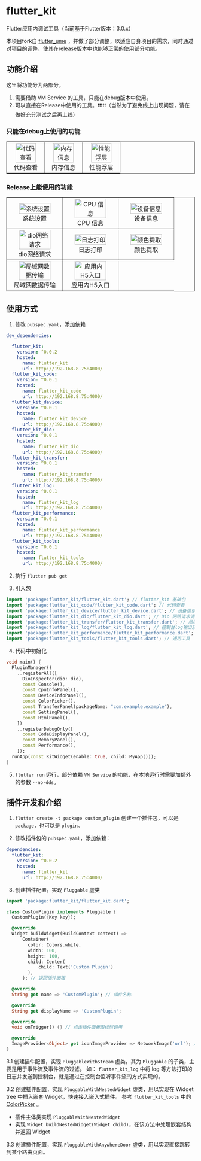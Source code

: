 # flutter_kit

Flutter应用内调试工具（当前基于Flutter版本：3.0.x）

本项目fork自 [flutter_ume](https://github.com/bytedance/flutter_ume)
，并做了部分调整，以适应自身项目的需求，同时通过对项目的调整，使其在release版本中也能够正常的使用部分功能。

## 功能介绍

这里将功能分为两部分。

1. 需要借助 VM Service 的工具，只能在debug版本中使用。
2. 可以直接在Release中使用的工具。❗️❗️❗️❗️❗️（当然为了避免线上出现问题，请在做好充分测试之后再上线）

### 只能在debug上使用的功能

<table border="1" width="100%">
    <tr>
        <td width="33.33%" align="center"><img src="https://raw.githubusercontent.com/windows7lake/screenshot/main/Screenshot4.png" width="80%" alt="代码查看" /><br>代码查看</td>
        <td width="33.33%" align="center"><img src="https://raw.githubusercontent.com/windows7lake/screenshot/main/Screenshot5.png" width="80%" alt="内存信息" /><br>内存信息</td>
        <td width="33.33%" align="center"><img src="https://raw.githubusercontent.com/windows7lake/screenshot/main/Screenshot6.png" width="80%" alt="性能浮层" /><br>性能浮层</td>
    </tr>
</table>

### Release上能使用的功能

<table border="1" width="100%">
    <tr>
        <td width="33.33%" align="center"><img src="https://raw.githubusercontent.com/windows7lake/screenshot/main/Screenshot1.png" width="80%" alt="系统设置" /><br>系统设置</td>
        <td width="33.33%" align="center"><img src="https://raw.githubusercontent.com/windows7lake/screenshot/main/Screenshot2.png" width="80%" alt="CPU 信息" /><br>CPU 信息</td>
        <td width="33.33%" align="center"><img src="https://raw.githubusercontent.com/windows7lake/screenshot/main/Screenshot3.png" width="80%" alt="设备信息" /><br>设备信息</td>
    </tr>
    <tr>
        <td width="33.33%" align="center"><img src="https://raw.githubusercontent.com/windows7lake/screenshot/main/Screenshot7.png" width="80%" alt="dio网络请求" /><br>dio网络请求</td>
        <td width="33.33%" align="center"><img src="https://raw.githubusercontent.com/windows7lake/screenshot/main/Screenshot8.png" width="80%" alt="日志打印" /><br>日志打印</td>
        <td width="33.33%" align="center"><img src="https://raw.githubusercontent.com/windows7lake/screenshot/main/Screenshot9.png" width="80%" alt="颜色提取" /><br>颜色提取</td>
    </tr>
    <tr>
        <td width="33.33%" align="center"><img src="https://raw.githubusercontent.com/windows7lake/screenshot/main/Screenshot10.png" width="80%" alt="局域网数据传输" /><br>局域网数据传输</td>
        <td width="33.33%" align="center"><img src="https://raw.githubusercontent.com/windows7lake/screenshot/main/Screenshot11.png" width="80%" alt="应用内H5入口" /><br>应用内H5入口</td>
    </tr>
</table>

## 使用方式

1. 修改 `pubspec.yaml`，添加依赖

```yaml
dev_dependencies:

  flutter_kit:
    version: ^0.0.2
    hosted:
      name: flutter_kit
      url: http://192.168.8.75:4000/
  flutter_kit_code:
    version: ^0.0.1
    hosted:
      name: flutter_kit_code
      url: http://192.168.8.75:4000/
  flutter_kit_device:
    version: ^0.0.1
    hosted:
      name: flutter_kit_device
      url: http://192.168.8.75:4000/
  flutter_kit_dio:
    version: ^0.0.1
    hosted:
      name: flutter_kit_dio
      url: http://192.168.8.75:4000/
  flutter_kit_transfer:
    version: ^0.0.1
    hosted:
      name: flutter_kit_transfer
      url: http://192.168.8.75:4000/
  flutter_kit_log:
    version: ^0.0.1
    hosted:
      name: flutter_kit_log
      url: http://192.168.8.75:4000/
  flutter_kit_performance:
    version: ^0.0.1
    hosted:
      name: flutter_kit_performance
      url: http://192.168.8.75:4000/
  flutter_kit_tools:
    version: ^0.0.1
    hosted:
      name: flutter_kit_tools
      url: http://192.168.8.75:4000/
```

2. 执行 `flutter pub get`


3. 引入包

```dart
import 'package:flutter_kit/flutter_kit.dart'; // flutter_kit 基础包
import 'package:flutter_kit_code/flutter_kit_code.dart'; // 代码查看
import 'package:flutter_kit_device/flutter_kit_device.dart'; // 设备信息插件包
import 'package:flutter_kit_dio/flutter_kit_dio.dart'; // Dio 网络请求调试工具
import 'package:flutter_kit_transfer/flutter_kit_transfer.dart'; // 局域网数据传输
import 'package:flutter_kit_log/flutter_kit_log.dart'; // 控制台log输出及log打印工具类
import 'package:flutter_kit_performance/flutter_kit_performance.dart'; // 性能插件包
import 'package:flutter_kit_tools/flutter_kit_tools.dart'; // 通用工具
```

4. 代码中初始化

```dart
void main() {
  PluginManager()
    ..registerAll([
      DioInspector(dio: dio),
      const Console(),
      const CpuInfoPanel(),
      const DeviceInfoPanel(),
      const ColorPicker(),
      const TransferPanel(packageName: "com.example.example"),
      const SettingPanel(),
      const HtmlPanel(),
    ])
    ..registerDebugOnly([
      const CodeDisplayPanel(),
      const MemoryPanel(),
      const Performance(),
    ]);
  runApp(const KitWidget(enable: true, child: MyApp()));
}
```

5. `flutter run` 运行，部分依赖 `VM Service` 的功能，在本地运行时需要加额外的参数 `--no-dds`。

## 插件开发和介绍

1. `flutter create -t package custom_plugin` 创建一个插件包，可以是 `package`，也可以是 `plugin`。

2. 修改插件包的 `pubspec.yaml`，添加依赖：

```yaml
dependencies:
  flutter_kit:
    version: ^0.0.2
    hosted:
      name: flutter_kit
      url: http://192.168.8.75:4000/
```

3. 创建插件配置，实现 `Pluggable` 虚类

```dart
import 'package:flutter_kit/flutter_kit.dart';

class CustomPlugin implements Pluggable {
  CustomPlugin({Key key});

  @override
  Widget buildWidget(BuildContext context) =>
      Container(
        color: Colors.white,
        width: 100,
        height: 100,
        child: Center(
            child: Text('Custom Plugin')
        ),
      ); // 返回插件面板

  @override
  String get name => 'CustomPlugin'; // 插件名称

  @override
  String get displayName => 'CustomPlugin';

  @override
  void onTrigger() {} // 点击插件面板图标时调用

  @override
  ImageProvider<Object> get iconImageProvider => NetworkImage('url'); // 插件图标
}
```

3.1 创建插件配置，实现 `PluggableWithStream` 虚类，其为 `Pluggable` 的子类，主要是用于事件流及事件流的过滤。 如： `flutter_kit_log` 中将
log 等方法打印的日志并发送到控制台，就是通过在控制台监听事件流的方式实现的。

3.2 创建插件配置，实现 `PluggableWithNestedWidget` 虚类，用以实现在 Widget tree 中插入嵌套 Widget，快速接入嵌入式插件。
参考 `flutter_kit_tools`
中的 [ColorPicker](https://code.addcn.com/flutter/flutter_kit/-/blob/master/plugin/flutter_kit_tools/lib/color_picker/color_picker.dart) 。

+ 插件主体类实现 `PluggableWithNestedWidget`
+ 实现 `Widget buildNestedWidget(Widget child)`，在该方法中处理嵌套结构并返回 Widget

3.3 创建插件配置，实现 `PluggableWithAnywhereDoor` 虚类，用以实现直接跳转到某个路由页面。
